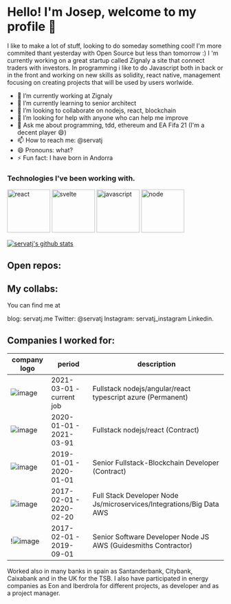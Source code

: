 # Hello! I'm Josep, welcome to my profile 🤙

I like to make a lot of stuff, looking to do someday something cool! I'm more commited thant yesterday with Open Source but less than tomorrow :)
I 'm currently working on a great startup called Zignaly a site that connect traders with investors. In programming i like to do Javascript both in back or in the front and working on new skills as solidity, react native, management focusing on creating projects that will be used by users worlwide. 

- 🔭 I’m currently working at Zignaly
- 🌱 I’m currently learning to senior architect
- 👯 I’m looking to collaborate on nodejs, react, blockchain
- 🤔 I’m looking for help with anyone who can help me improve
- 💬 Ask me about programming, tdd, ethereum and EA Fifa 21 (I'm a decent player 😄) 
- 📫 How to reach me: @servatj
- 😄 Pronouns: what?
- ⚡ Fun fact: I have born in Andorra

### Technologies I've been working with.
<!-- Banner -->
<p>
   <img src="https://media.giphy.com/media/eNAsjO55tPbgaor7ma/giphy.gif" width="100px" height="100px" alt="react" />
   <img src="https://media.giphy.com/media/Y1q8LF4Fc6DoQYC3fi/source.gif" width="100px" height="100px" alt="svelte" />
   <img src="https://media.giphy.com/media/ln7z2eWriiQAllfVcn/source.gif" width="100px" height="100px" alt="javascript" />
   <img src="https://media.giphy.com/media/kdFc8fubgS31b8DsVu/giphy.gif" width="100px" height="100px" alt="node" />
   
</p>


[![servatj's github stats](https://github-readme-stats.vercel.app/api?username=servatj&show_icons=true&theme=dracula)](https://github.com/anuraghazra/github-readme-stats)

## Open repos: 

## My collabs: 

You can find me at 

blog: servatj.me
Twitter: @servatj 
Instagram: servatj_instagram
Linkedin.


## Companies I worked for: 

|  company logo | period |  description  | 
|-|-|-|
![image](https://user-images.githubusercontent.com/3521485/132066201-295503a5-10dd-4c9f-81fe-594a2c386ab5.png) |  2021-03-01 - current job  | Fullstack nodejs/angular/react typescript azure (Permanent)
![image](https://user-images.githubusercontent.com/3521485/132065822-1ae9bc37-961e-4472-8061-0fa421c1bfa0.png) |  2020-01-01 - 2021-03-91 | Fullstack nodejs/react (Contract)|
![image](https://user-images.githubusercontent.com/3521485/132065648-015dda9d-6bab-4b34-894d-b0a71a6b080c.png) |  2019-01-01 - 2020-01-01  | Senior Fullstack-Blockchain Developer (Contract)|
![image](https://user-images.githubusercontent.com/3521485/132065392-afb5cf40-4d4d-455e-83c4-f336e55c7a30.png) |  2017-02-01 - 2020-02-20  | Full Stack Developer Node Js/microservices/Integrations/Big Data AWS  |
!![image](https://user-images.githubusercontent.com/3521485/132065250-cd985a27-34a6-43e1-9853-5523ab30bde4.png)|  2017-02-01 - 2019-09-01  | Senior Software Developer Node JS AWS (Guidesmiths Contractor) |

Worked also in many banks in spain as Santanderbank, Citybank, Caixabank and in the UK for the TSB. I also have participated in energy companies as Eon and Iberdrola for different projects, as developer and as a project manager.

